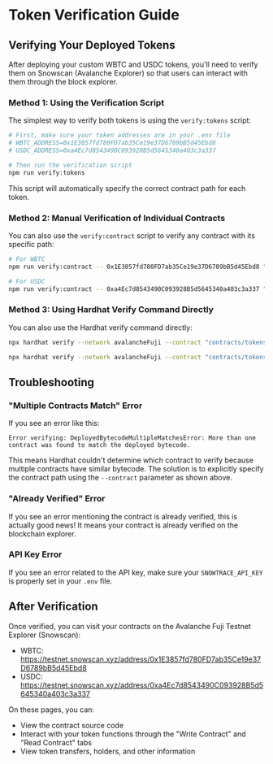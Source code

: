 # Token Verification Guide

## Verifying Your Deployed Tokens

After deploying your custom WBTC and USDC tokens, you'll need to verify them on Snowscan (Avalanche Explorer) so that users can interact with them through the block explorer.

### Method 1: Using the Verification Script

The simplest way to verify both tokens is using the `verify:tokens` script:

```bash
# First, make sure your token addresses are in your .env file
# WBTC_ADDRESS=0x1E3857fd780FD7ab35Ce19e37D6789bB5d45Ebd8
# USDC_ADDRESS=0xa4Ec7d8543490C093928B5d5645340a403c3a337

# Then run the verification script
npm run verify:tokens
```

This script will automatically specify the correct contract path for each token.

### Method 2: Manual Verification of Individual Contracts

You can also use the `verify:contract` script to verify any contract with its specific path:

```bash
# For WBTC
npm run verify:contract -- 0x1E3857fd780FD7ab35Ce19e37D6789bB5d45Ebd8 "contracts/tokens/MockWBTC.sol:MockWBTC"

# For USDC
npm run verify:contract -- 0xa4Ec7d8543490C093928B5d5645340a403c3a337 "contracts/tokens/MockUSDC.sol:MockUSDC"
```

### Method 3: Using Hardhat Verify Command Directly

You can also use the Hardhat verify command directly:

```bash
npx hardhat verify --network avalancheFuji --contract "contracts/tokens/MockWBTC.sol:MockWBTC" 0x1E3857fd780FD7ab35Ce19e37D6789bB5d45Ebd8

npx hardhat verify --network avalancheFuji --contract "contracts/tokens/MockUSDC.sol:MockUSDC" 0xa4Ec7d8543490C093928B5d5645340a403c3a337
```

## Troubleshooting

### "Multiple Contracts Match" Error

If you see an error like this:
```
Error verifying: DeployedBytecodeMultipleMatchesError: More than one contract was found to match the deployed bytecode.
```

This means Hardhat couldn't determine which contract to verify because multiple contracts have similar bytecode. The solution is to explicitly specify the contract path using the `--contract` parameter as shown above.

### "Already Verified" Error

If you see an error mentioning the contract is already verified, this is actually good news! It means your contract is already verified on the blockchain explorer.

### API Key Error

If you see an error related to the API key, make sure your `SNOWTRACE_API_KEY` is properly set in your `.env` file.

## After Verification

Once verified, you can visit your contracts on the Avalanche Fuji Testnet Explorer (Snowscan):

- WBTC: https://testnet.snowscan.xyz/address/0x1E3857fd780FD7ab35Ce19e37D6789bB5d45Ebd8
- USDC: https://testnet.snowscan.xyz/address/0xa4Ec7d8543490C093928B5d5645340a403c3a337

On these pages, you can:
- View the contract source code
- Interact with your token functions through the "Write Contract" and "Read Contract" tabs
- View token transfers, holders, and other information
